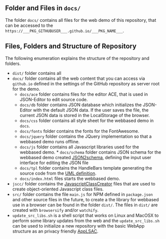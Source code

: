 <!-- src/readme/folderdocs.md -->
## Folder and Files in `docs/`
The folder `docs/` contains all files for the web demo of this repository, that can be accessed to the `https://___PKG_GITHUBUSER___.github.io/___PKG_NAME___`.


## Files, Folders and Structure of Repository
The following enumeration explains the structure of the repository and folders.
* `dist/` folder contains all
* `docs/` folder contains all the web content that you can access via `github.io` defined in the settings of the GitHub repository as server root for the demo.
  * `docs/ace` folder contains files for the editor ACE, that is used in JSON-Editor to edit source code.
  * `docs/db` folder contains JSON database which initializes the JSON-Editor with the default JSON data. If the user saves the file, the current JSON data is stored in the LocalStorage of the browser.
  * `docs/css` folder contains all style sheet for the webbased demo in `docs`.
  * `docs/fonts` folder contains the fonts for the FontAwesome.
  * `docs/jquery` folder contains the JQuery implementation so that a webbased demo runs offline.
  * `docs/js` folder contains all Javascript libraries used for the webbased demo. * `docs/schema` folder contains JSON schema for the webbased demo created [JSON2schema](https://niebert.github.io/JSON2Schema), defining the input user interface for editing the JSON file
  * `docs/tpl` folder contains the HandleBars template generating the source code from the [UML definition](https://en.wikipedia.org/wiki/Unified_Modeling_Language).
  * `docs/index.html` files starts the webbased demo.
* `jscc/` folder contains the [JavascriptClassCreator](https://niebert.github.io/JavascriptClassCreator) files that are used to create object-oriented Javascript class files.  
* `src/` folder contains the file `main.js` for NPM defined in `package.json` and other source files in the future, to create a the library for webbased use in a browser can be found in the folder `dist/`. The files in `dist/` are created with `browsersify` and/or  `watchify`.
* `update_src_libs.sh` is a shell script that works on Linux and MacOSX to perform some library updates from the web and the `update_src_libs.sh` can be used to initialize a new repository with the basic WebApp structure as an privacy friendly [AppLSAC](https://en.wikiversity.org/wiki/AppLSAC).
